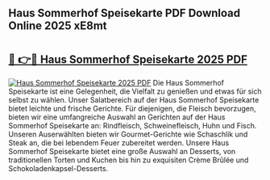 ## Haus Sommerhof Speisekarte PDF Download Online 2025 xE8mt

# <h2><a href="http://gc8gdj.nevu.top/?p=Haus+Sommerhof+Speisekarte">🔗 👉🔴 Haus Sommerhof Speisekarte 2025 PDF</a></h2>

[![Haus Sommerhof Speisekarte 2025 PDF](https://i.imgur.com/dBaPXMq.png)](http://gc8gdj.nevu.top/?p=Haus+Sommerhof+Speisekarte)
Die Haus Sommerhof Speisekarte ist eine Gelegenheit, die Vielfalt zu genießen und etwas für sich selbst zu wählen. Unser Salatbereich auf der Haus Sommerhof Speisekarte bietet leichte und frische Gerichte. Für diejenigen, die Fleisch bevorzugen, bieten wir eine umfangreiche Auswahl an Gerichten auf der Haus Sommerhof Speisekarte an: Rindfleisch, Schweinefleisch, Huhn und Fisch. Unseren Auserwählten bieten wir Gourmet-Gerichte wie Schaschlik und Steak an, die bei lebendem Feuer zubereitet werden. Unsere Haus Sommerhof Speisekarte bietet eine große Auswahl an Desserts, von traditionellen Torten und Kuchen bis hin zu exquisiten Crème Brûlée und Schokoladenkapsel-Desserts.
